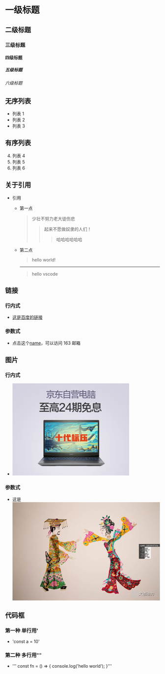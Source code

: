 # 一级标题

## 二级标题

### 三级标题

#### 四级标题

##### 五级标题

###### 六级标题

## 无序列表

- 列表 1
- 列表 2
- 列表 3

## 有序列表

4. 列表 4
5. 列表 5
6. 列表 6

## 关于引用

- 引用

  - 第一点
    > 少壮不努力老大徒伤悲
    >
    > > 起来不愿做奴隶的人们！
    > >
    > > > 哈哈哈哈哈哈
  - 第二点
    > hello world!
    ***
    > hello vscode

## 链接

### 行内式

- [这是百度的链接](http://www.baidu.com)

### 参数式

[name]: https://mail.163.com/

- 点击这个[name]，可以访问 163 邮箱

## 图片

### 行内式

- ![这是图片](./img/1.png)

### 参数式

[皮影戏]: ./img/2.jpg

- 这是![皮影戏]

## 代码框

### 第一种 单行用'

- 'const a = 10'

### 第二种 多行用'''

- ''' const fn = () => {
  console.log('hello world');
  }'''
